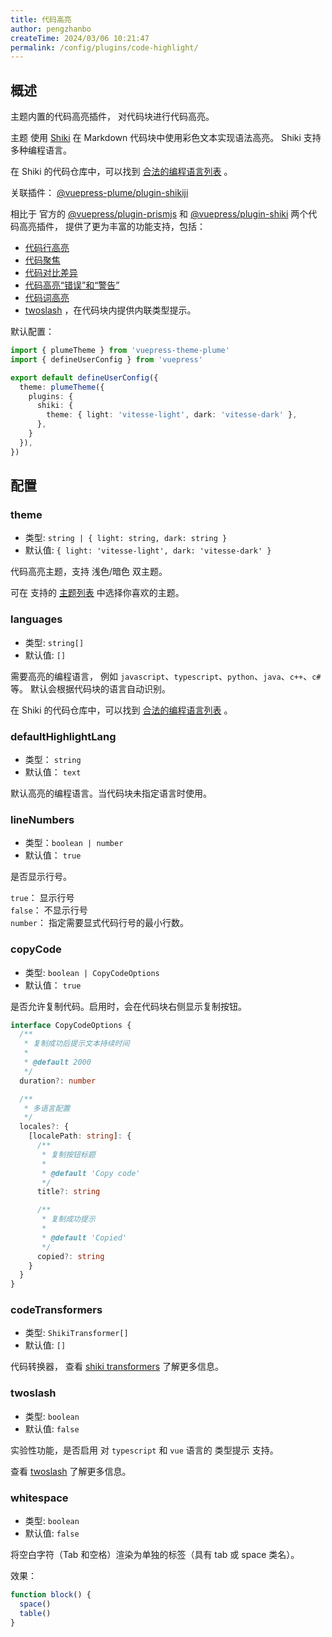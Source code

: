 ```yaml
---
title: 代码高亮
author: pengzhanbo
createTime: 2024/03/06 10:21:47
permalink: /config/plugins/code-highlight/
---
```


## 概述

主题内置的代码高亮插件， 对代码块进行代码高亮。

主题 使用 [Shiki](https://github.com/shikijs/shiki) 在 Markdown 代码块中使用彩色文本实现语法高亮。
Shiki 支持多种编程语言。

在 Shiki 的代码仓库中，可以找到 [合法的编程语言列表](https://shiki.style/languages) 。

关联插件： [@vuepress-plume/plugin-shikiji](https://github.com/pengzhanbo/vuepress-theme-plume/tree/main/plugins/plugin-shikiji)

相比于 官方的 [@vuepress/plugin-prismjs](https://ecosystem.vuejs.press/zh/plugins/prismjs.html) 和
[@vuepress/plugin-shiki](https://ecosystem.vuejs.press/zh/plugins/shiki.html) 两个代码高亮插件，
提供了更为丰富的功能支持，包括：

- [代码行高亮](/guide/markdown/extensions/#在代码块中实现行高亮)
- [代码聚焦](/guide/markdown/extensions/#代码块中聚焦)
- [代码对比差异](/guide/markdown/extensions/#代码块中的颜色差异)
- [代码高亮“错误”和“警告”](/guide/markdown/extensions/#高亮-错误-和-警告)
- [代码词高亮](/guide/markdown/extensions/#代码块中-词高亮)
- [twoslash](/guide/markdown/experiment/#twoslash) <Badge tip="info" text="试验性" /> ，在代码块内提供内联类型提示。

默认配置：

```ts
import { plumeTheme } from 'vuepress-theme-plume'
import { defineUserConfig } from 'vuepress'

export default defineUserConfig({
  theme: plumeTheme({
    plugins: {
      shiki: {
        theme: { light: 'vitesse-light', dark: 'vitesse-dark' },
      },
    }
  }),
})
```

## 配置

### theme

- 类型: `string | { light: string, dark: string }`
- 默认值: `{ light: 'vitesse-light', dark: 'vitesse-dark' }`

代码高亮主题，支持 浅色/暗色 双主题。

可在 支持的 [主题列表](https://shiki.style/themes) 中选择你喜欢的主题。

### languages

- 类型: `string[]`
- 默认值: `[]`

需要高亮的编程语言， 例如 `javascript`、`typescript`、`python`、`java`、`c++`、`c#`等。
默认会根据代码块的语言自动识别。

在 Shiki 的代码仓库中，可以找到 [合法的编程语言列表](https://shiki.style/languages) 。

### defaultHighlightLang

- 类型： `string`
- 默认值： `text`

默认高亮的编程语言。当代码块未指定语言时使用。

### lineNumbers

- 类型：`boolean | number`
- 默认值： `true`

是否显示行号。

`true`： 显示行号\
`false`： 不显示行号\
`number`： 指定需要显式代码行号的最小行数。

### copyCode

- 类型: `boolean | CopyCodeOptions`
- 默认值： `true`

是否允许复制代码。启用时，会在代码块右侧显示复制按钮。

```ts
interface CopyCodeOptions {
  /**
   * 复制成功后提示文本持续时间
   *
   * @default 2000
   */
  duration?: number

  /**
   * 多语言配置
   */
  locales?: {
    [localePath: string]: {
      /**
       * 复制按钮标题
       *
       * @default 'Copy code'
       */
      title?: string

      /**
       * 复制成功提示
       *
       * @default 'Copied'
       */
      copied?: string
    }
  }
}
```

### codeTransformers

- 类型: `ShikiTransformer[]`
- 默认值: `[]`

代码转换器， 查看 [shiki transformers](https://shiki.style/guide/transformers) 了解更多信息。

### twoslash <Badge type="tip" text="实验性" />

- 类型: `boolean`
- 默认值: `false`

实验性功能，是否启用 对 `typescript` 和 `vue` 语言的 类型提示 支持。

查看 [twoslash](/guide/markdown/experiment/#twoslash) 了解更多信息。

### whitespace

- 类型: `boolean`
- 默认值: `false`

将空白字符（Tab 和空格）渲染为单独的标签（具有 tab 或 space 类名）。

效果：

```ts whitespace
function block() {
  space()
  table()
}
```
